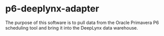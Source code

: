 # p6-deeplynx-adapter
The purpose of this software is to pull data from the Oracle Primavera P6 scheduling tool and bring it into the DeepLynx data warehouse.
